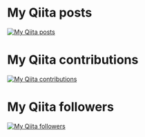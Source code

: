
# My Qiita posts
[![My Qiita posts](https://qiita-badge.apiapi.app/s/chieeeeno/posts.svg)](http://qiita.com/chieeeeno)
# My Qiita contributions
[![My Qiita contributions](https://qiita-badge.apiapi.app/s/chieeeeno/contributions.svg)](http://qiita.com/chieeeeno)
# My Qiita followers
[![My Qiita followers](https://qiita-badge.apiapi.app/s/chieeeeno/followers.svg)](http://qiita.com/chieeeeno)
                
